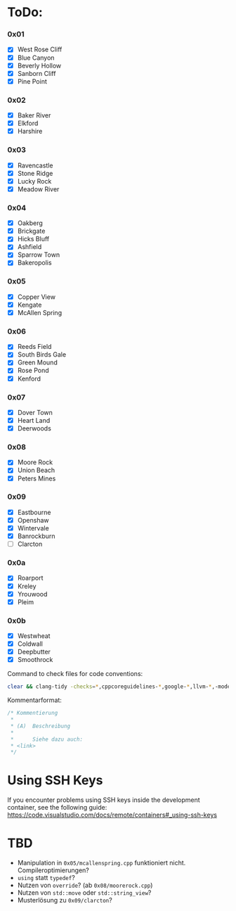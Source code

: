 # ToDo:
### 0x01
- [x] West Rose Cliff
- [x] Blue Canyon
- [x] Beverly Hollow
- [x] Sanborn Cliff
- [x] Pine Point

### 0x02
- [x] Baker River
- [x] Elkford
- [x] Harshire

### 0x03
- [x] Ravencastle
- [x] Stone Ridge
- [x] Lucky Rock
- [x] Meadow River
 
### 0x04
- [x] Oakberg
- [x] Brickgate
- [x] Hicks Bluff
- [x] Ashfield
- [x] Sparrow Town
- [x] Bakeropolis
 
### 0x05
- [x] Copper View
- [x] Kengate
- [x] McAllen Spring
 
### 0x06
- [x] Reeds Field
- [x] South Birds Gale
- [x] Green Mound
- [x] Rose Pond
- [x] Kenford
 
### 0x07
- [x] Dover Town
- [x] Heart Land
- [x] Deerwoods

### 0x08
- [x] Moore Rock
- [x] Union Beach
- [x] Peters Mines
 
### 0x09
- [x] Eastbourne
- [x] Openshaw
- [x] Wintervale
- [x] Banrockburn
- [ ] Clarcton
 
### 0x0a
- [x] Roarport
- [x] Kreley
- [x] Yrouwood
- [x] Pleim
 
### 0x0b
- [x] Westwheat
- [x] Coldwall
- [x] Deepbutter
- [x] Smoothrock
 
Command to check files for code conventions:
```bash
clear && clang-tidy -checks=*,cppcoreguidelines-*,google-*,llvm-*,-modernize-use-trailing-return-type,-llvmlibc-callee-namespace,-llvmlibc-implementation-in-namespace,-llvmlibc-restrict-system-libc-headers,-fuchsia-overloaded-operator,-*magic-numbers,-altera-unroll-loops,-fuchsia-default-arguments-calls,-google-explicit-constructor,-hicpp-explicit-conversions,-cppcoreguidelines-explicit-virtual-functions,-hicpp-use-override,-modernize-use-override,-cppcoreguidelines-special-member-functions,-hicpp-special-member-functions,-misc-non-private-member-variables-in-classes,-altera-struct-pack-align -header-filter=".*" <filename>
``` 

Kommentarformat:
```c++
/* Kommentierung
 *
 * (A)  Beschreibung
 *
 *      Siehe dazu auch:
 * <link>
 */
``` 

# Using SSH Keys
If you encounter problems using SSH keys inside the development container, see the following guide:
https://code.visualstudio.com/docs/remote/containers#_using-ssh-keys

# TBD
- Manipulation in `0x05/mcallenspring.cpp` funktioniert nicht. Compileroptimierungen?
- `using` statt `typedef`?
- Nutzen von `override`? (ab `0x08/moorerock.cpp`)
- Nutzen von `std::move` oder `std::string_view`?
- Musterlösung zu `0x09/clarcton`?